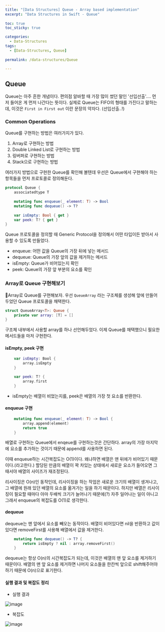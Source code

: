 ```yaml
---
title: "[Data Structures] Queue - Array based implementation"
excerpt: "Data Structures in Swift - Queue"
  
toc: true
toc_sticky: true

categories:
  - Data-Structures
tags:
  - [Data-Structures, Queue]
  
permalink: /data-structures/Queue

---
```


## Queue

Queue는 아주 흔한 개념이다. 편의점 알바할 때 가장 많이 썼던 말인 '선입선출'.... 먼저 들어온 게 먼저 나간다는 뜻이다.
실제로 Queue는 FIFO의 형태를 가진다고 말하는데, 이것은 `First in First out` 이란 문장의 약자다. (선입선출..!)

### Common Operations

Queue를 구현하는 방법은 여러가지가 있다.

1. Array로 구현하는 방법
2. Double Linked List로 구현하는 방법
3. 링버퍼로 구현하는 방법
4. Stack으로 구현하는 방법

여러가지 방법으로 구현한 Queue를 확인해 볼텐데 우선은 Queue에서 구현해야 하는 항목들을 먼저 프로토콜로 정의해둔다.

```swift
protocol Queue {
    associatedtype T
    
    mutating func enqueue(_ element: T) -> Bool
    mutating func dequeue() -> T?
    
    var isEmpty: Bool { get }
    var peek: T? { get }
}
```

Queue 프로토콜을 정의할 때 Generic Protocol을 정의해서 어떤 타입이든 받아서 사용할 수 있도록 만들었다.

- enqueue: 어떤 값을 Queue의 가장 뒤에 넣는 메서드
- dequeue: Queue의 가장 앞의 값을 제거하는 메서드
- isEmpty: Queue가 비어있는지 확인
- peek: Queue의 가장 앞 부분의 요소를 확인

### Array로 Queue 구현해보기

Array로 Queue를 구현해보자. 우선 `QueueArray` 라는 구조체를 생성해 앞에 만들어두었던 Queue 프로토콜을 채택한다.

```swift
struct QueueArray<T>: Queue {
    private var array: [T] = []
}
```
구조체 내부에서 사용할 array를 하나 선언해두었다. 이제 Queue를 채택했으니 필요한 메서드들을 마저 구현한다.

#### isEmpty, peek 구현

```swift
    var isEmpty: Bool {
        array.isEmpty
    }

    var peek: T? {
        array.first
    }
```

- isEmpty는 배열이 비었는지를, peek은 배열의 가장 첫 요소를 반환한다.

#### enqueue 구현

```swift
    mutating func enqueue(_ element: T) -> Bool {
        array.append(element)
        return true
    }
```

배열로 구현하는 Queue에서 enqeue를 구현하는것은 간단하다. array의 가장 마지막에 요소를 추가하는 것이기 때문에 append를 사용하면 된다.

이때 enqueue하는 시간복잡도는 O(1)이다. 왜냐하면 배열은 맨 뒤에가 비어있기 때문이다.(라고한다.) 할당된 만큼의 배열이 꽉 차있는 상태에서 새로운 요소가 들어오면 그때서야 배열의 사이즈가 재조정된다. 

리사이징은 O(n)인 동작인데, 리사이징을 하는 작업은 새로운 크기의 배열이 생겨나고, 그 배열에 원래 있던 배열의 요소를 옮겨가는 일을 하기 때문이다. 하지만 배열은 리사이징이 필요할 때마다 아마 두배씩 크기가 늘어나기 때문에(?) 자주 일어나는 일이 아니고 그래서 enqueue의 복잡도를 O(1)로 생각한다.


#### dequeue

dequeue는 맨 앞에서 요소를 빼오는 동작이다. 배열이 비어있다면 nil을 반환하고 값이 있다면 removeFirst를 사용해 배열에서 값을 제거한다.

```swift
    mutating func dequeue() -> T? {
        return isEmpty ? nil : array.removeFirst()
    }
```

dequeue는 항상 O(n)의 시간복잡도가 되는데, 이것은 배열의 맨 앞 요소를 제거하기 때문이다. 배열의 맨 앞 요소를 제거하면 나머지 요소들을 한칸씩 앞으로 shift해주어야 하기 때문에 O(n)으로 표기한다.

#### 실행 결과 및 복잡도 정리

- 실행 결과

![image](https://user-images.githubusercontent.com/22000470/181876320-4d3f1d9c-e8f0-41fa-afe0-d8a5d7ed970d.png)

- 복잡도

![image](https://user-images.githubusercontent.com/22000470/181876346-406711d5-cede-4fd2-8d4d-8c1d3446aae0.png)
